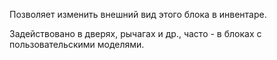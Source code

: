 Позволяет изменить внешний вид этого блока в инвентаре.

Задействовано в дверях, рычагах и др., часто - в блоках с пользовательскими моделями.